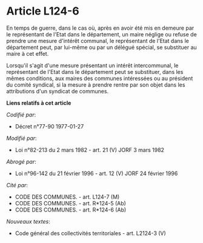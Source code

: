 # Article L124-6

En temps de guerre, dans le cas où, après en avoir été mis en demeure par le représentant de l'Etat dans le département, un
maire néglige ou refuse de prendre une mesure d'intérêt communal, le représentant de l'Etat dans le département peut, par
lui-même ou par un délégué spécial, se substituer au maire à cet effet.

Lorsqu'il s'agit d'une mesure présentant un intérêt intercommunal, le représentant de l'Etat dans le département peut se
substituer, dans les mêmes conditions, aux maires des communes intéressées ou au président du comité syndical, si la mesure à
prendre rentre par son objet dans les attributions d'un syndicat de communes.

**Liens relatifs à cet article**

_Codifié par_:

  - Décret n°77-90 1977-01-27

_Modifié par_:

  - Loi n°82-213 du 2 mars 1982 - art. 21 (V) JORF 3 mars 1982

_Abrogé par_:

  - Loi n°96-142 du 21 février 1996 - art. 12 (V) JORF 24 février 1996

_Cité par_:

  - CODE DES COMMUNES. - art. L124-7 (M)
  - CODE DES COMMUNES. - art. R*124-5 (Ab)
  - CODE DES COMMUNES. - art. R*124-6 (Ab)

_Nouveaux textes_:

  - Code général des collectivités territoriales - art. L2124-3 (V)
